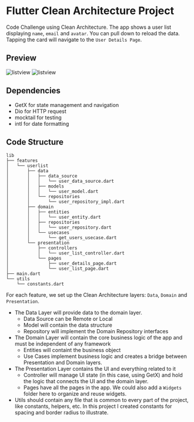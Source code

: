 # Flutter Clean Architecture Project

Code Challenge using Clean Architecture. The app shows a user list displaying `name`, `email` and `avatar`. You can pull down to reload the data. Tapping the card will navigate to the `User Details Page`.

## Preview

![listview](https://github.com/user-attachments/assets/e7d8d566-0ce6-463d-9ba4-c2d17fc691ba)
![listview](https://github.com/user-attachments/assets/f6bbaf3c-e721-4979-811d-f2008642c658)

## Dependencies

- GetX for state management and navigation
- Dio for HTTP request
- mocktail for testing
- intl for date formatting

## Code Structure

```
lib
├── features
│   └── userlist
│       ├── data
│       │   ├── data_source
│       │   │   └── user_data_source.dart
│       │   ├── models
│       │   │   └── user_model.dart
│       │   └── repositories
│       │       └── user_repository_impl.dart
│       ├── domain
│       │   ├── entities
│       │   │   └── user_entity.dart
│       │   ├── repositories
│       │   │   └── user_repository.dart
│       │   └── usecases
│       │       └── get_users_usecase.dart
│       └── presentation
│           ├── controllers
│           │   └── user_list_controller.dart
│           └── pages
│               ├── user_details_page.dart
│               └── user_list_page.dart
├── main.dart
└── utils
    └── constants.dart
```

For each feature, we set up the Clean Architecture layers: `Data`, `Domain` and `Presentation`.

- The Data Layer will provide data to the domain layer.
  - Data Source can be Remote or Local
  - Model will contain the data structure
  - Repository will implement the Domain Repository interfaces
- The Domain Layer will contain the core business logic of the app and must be independent of any framework
  - Entities will containt the business object
  - Use Cases implement business logic and creates a bridge between Presentation and Domain layers.
- The Presentation Layer contains the UI and everything related to it
  - Controller will manage UI state (in this case, using GetX) and hold the logic that connects the UI and the domain layer.
  - Pages have all the pages in the app. We could also add a `Widgets` folder here to organize and reuse widgets.
- Utils should contain any file that is common to every part of the project, like constants, helpers, etc. In this project I created constants for spacing and border radius to illustrate.
